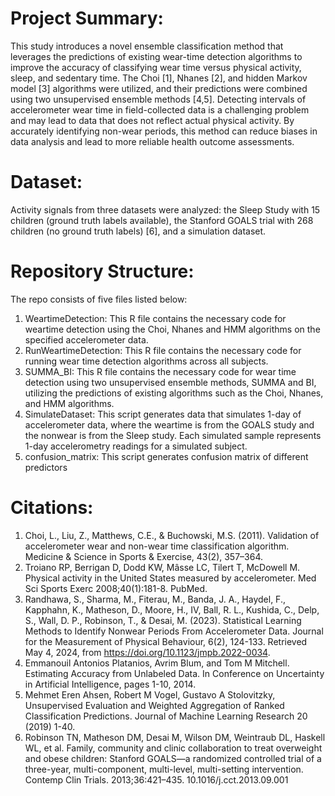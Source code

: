 # Project Summary:

This study introduces a novel ensemble classification method that leverages the predictions of existing wear-time detection algorithms to improve the accuracy of classifying wear time versus physical activity, sleep, and sedentary time. The Choi [1], Nhanes [2], and hidden Markov model [3] algorithms were utilized, and their predictions were combined using two unsupervised ensemble methods [4,5]. Detecting intervals of accelerometer wear time in field-collected data is a challenging problem and may lead to data that does not reflect actual physical activity. By accurately identifying non-wear periods, this method can reduce biases in data analysis and lead to more reliable health outcome assessments.

# Dataset:

Activity signals from three datasets were analyzed: the Sleep Study with 15 children (ground truth labels available), the Stanford GOALS trial with 268 children (no ground truth labels) [6], and a simulation dataset. 

# Repository Structure:

The repo consists of five files listed below:

1. WeartimeDetection: This R file contains the necessary code for weartime detection using the Choi, Nhanes and HMM algorithms on the specified accelerometer data.
2. RunWeartimeDetection: This R file contains the necessary code for running wear time detection algorithms across all subjects.
3. SUMMA_BI: This R file contains the necessary code for wear time detection using two unsupervised ensemble methods, SUMMA and BI, utilizing the predictions of existing algorithms such as the Choi, Nhanes, and HMM algorithms.
4. SimulateDataset: This script generates data that simulates 1-day of accelerometer data, where the weartime is from the GOALS study and the nonwear is from the Sleep study.
   Each simulated sample represents 1-day accelerometry readings for a simulated subject.
5. confusion_matrix: This script generates confusion matrix of different predictors

# Citations:

 1. Choi, L., Liu, Z., Matthews, C.E., & Buchowski, M.S. (2011). Validation of accelerometer wear and non-wear time classification algorithm. Medicine & Science in Sports & Exercise, 43(2), 357–364.  
 2. Troiano RP, Berrigan D, Dodd KW, Mâsse LC, Tilert T, McDowell M. Physical activity in the United States measured by accelerometer. Med Sci Sports Exerc 2008;40(1):181-8. PubMed. 
 3. Randhawa, S., Sharma, M., Fiterau, M., Banda, J. A., Haydel, F., Kapphahn, K., Matheson, D., Moore, H., IV, Ball, R. L., Kushida, C., Delp, S., Wall, D. P., Robinson, T., & Desai, M. (2023). Statistical Learning Methods to Identify Nonwear Periods From Accelerometer Data. Journal for the Measurement of Physical Behaviour, 6(2), 124-133. Retrieved May 4, 2024, from https://doi.org/10.1123/jmpb.2022-0034.
 5. Emmanouil Antonios Platanios, Avrim Blum, and Tom M Mitchell. Estimating Accuracy from Unlabeled Data. In Conference on Uncertainty in Artificial Intelligence, pages 1-10, 2014. 
 6. Mehmet Eren Ahsen, Robert M Vogel, Gustavo A Stolovitzky, Unsupervised Evaluation and Weighted Aggregation of Ranked Classification Predictions. Journal of Machine Learning Research 20 (2019) 1-40.
 7. Robinson TN, Matheson DM, Desai M, Wilson DM, Weintraub DL, Haskell WL, et al. Family, community and clinic collaboration to treat overweight and obese children: Stanford GOALS—a randomized controlled trial of a three-year, multi-component, multi-level, multi-setting intervention. Contemp Clin Trials. 2013;36:421–435. 10.1016/j.cct.2013.09.001

